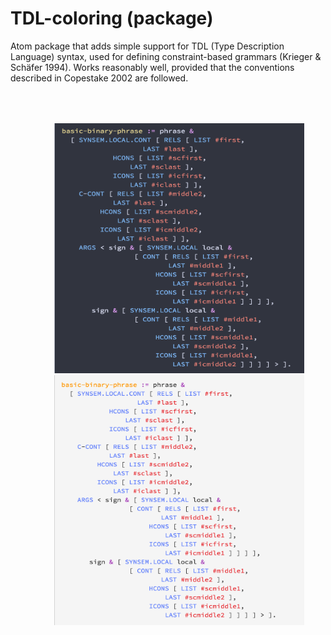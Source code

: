 # TDL-coloring (package)

Atom package that adds simple support for TDL (Type Description Language) syntax, used for defining constraint-based grammars (Krieger & Schäfer 1994). Works reasonably well, provided that the conventions described in Copestake 2002 are followed.


<div style="padding: 50px; margin-left: auto; margin-right: auto;">
<img width="400" height="400" hspace="20px" src="https://github.com/lemontheme/tdl-coloring/blob/master/screenshots/dark_tdl.png">
<img width="400" height="400" hspace="20px" src="https://github.com/lemontheme/tdl-coloring/blob/master/screenshots/light_tdl.png">
</div>

<!--<table>
<tr>
  <td>
  <img width="400" height="400" src="https://github.com/lemontheme/tdl-coloring/blob/master/screenshots/dark_tdl.png">
  </td>
  <td>
  <img width="400" height="400" src="https://github.com/lemontheme/tdl-coloring/blob/master/screenshots/light_tdl.png">
  </td>
</tr>
</table>-->
